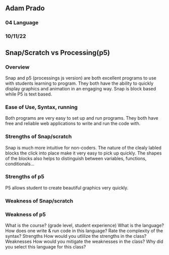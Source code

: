 ## Adam Prado
### 04 Language 
### 10/11/22


## Snap/Scratch vs Processing(p5)

### Overview
Snap and p5 (processings js version) are both excellent programs to use with students learning to program.  They both have the ability to quickly display graphics and animation in an engaging way. Snap is block based while P5 is text based.  

### Ease of Use, Syntax, running
Both programs are very easy to set up and run programs.  They both have free and reliable web applications to write and run the code with.  

### Strengths of Snap/scratch
Snap is much more intuitive for non-coders.  The nature of the clealy labled blocks the click into place make it very easy to pick up quickly.  The shapes of the blocks also helps to distinguish between variables, functions, conditionals...  


### Strengths of p5
P5 allows student to create beautiful graphics very quickly.  

### Weakness of Snap/scratch

### Weakness of p5




What is the course? (grade level, student experience)
What is the language?
How does one write & run code in this language?
Rate the complexity of the syntax?
Strengths
How would you utlilize the strengths in the class?
Weaknesses
How would you mitigate the weaknesses in the class?
Why did you select this language for this class?
